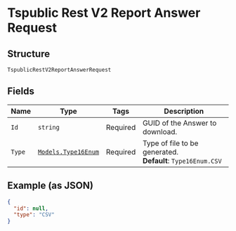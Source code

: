 
# Tspublic Rest V2 Report Answer Request

## Structure

`TspublicRestV2ReportAnswerRequest`

## Fields

| Name | Type | Tags | Description |
|  --- | --- | --- | --- |
| `Id` | `string` | Required | GUID of the Answer to download. |
| `Type` | [`Models.Type16Enum`](../../doc/models/type-16-enum.md) | Required | Type of file to be generated.<br>**Default**: `Type16Enum.CSV` |

## Example (as JSON)

```json
{
  "id": null,
  "type": "CSV"
}
```

